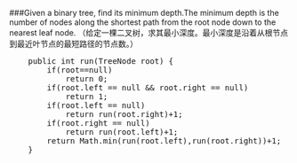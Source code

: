 ###Given a binary tree, find its minimum depth.The minimum depth is the number of nodes along the shortest path from the root node down to the nearest leaf node.
（给定一棵二叉树，求其最小深度。最小深度是沿着从根节点到最近叶节点的最短路径的节点数。）

<pre>
    public int run(TreeNode root) {
        if(root==null)
            return 0;
        if(root.left == null && root.right == null)
            return 1;
        if(root.left == null)
            return run(root.right)+1;
        if(root.right == null)
            return run(root.left)+1;
        return Math.min(run(root.left),run(root.right))+1;
    }
</pre>